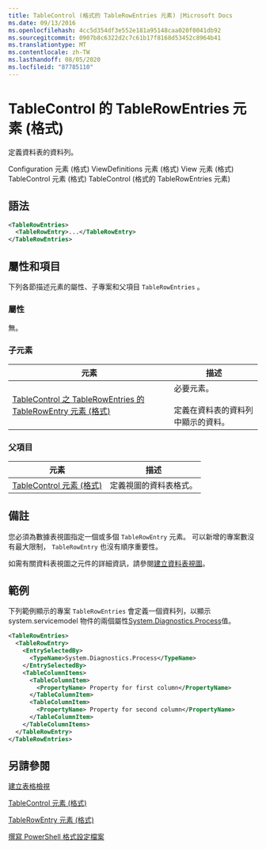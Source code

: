 ```yaml
---
title: TableControl (格式的 TableRowEntries 元素) |Microsoft Docs
ms.date: 09/13/2016
ms.openlocfilehash: 4cc5d354df3e552e181a95148caa020f0041db92
ms.sourcegitcommit: 0907b8c6322d2c7c61b17f8168d53452c8964b41
ms.translationtype: MT
ms.contentlocale: zh-TW
ms.lasthandoff: 08/05/2020
ms.locfileid: "87785110"
---
```

# <a name="tablerowentries-element-for-tablecontrol-format"></a>TableControl 的 TableRowEntries 元素 (格式)

定義資料表的資料列。

Configuration 元素 (格式) ViewDefinitions 元素 (格式) View 元素 (格式) TableControl 元素 (格式) TableControl (格式的 TableRowEntries 元素) 

## <a name="syntax"></a>語法

```xml
<TableRowEntries>
  <TableRowEntry>...</TableRowEntry>
</TableRowEntries>
```

## <a name="attributes-and-elements"></a>屬性和項目

下列各節描述元素的屬性、子專案和父項目 `TableRowEntries` 。

### <a name="attributes"></a>屬性

無。

### <a name="child-elements"></a>子元素

|元素|描述|
|-------------|-----------------|
|[TableControl 之 TableRowEntries 的 TableRowEntry 元素 (格式)](./tablerowentry-element-for-tablerowentries-for-tablecontrol-format.md)|必要元素。<br /><br /> 定義在資料表的資料列中顯示的資料。|

### <a name="parent-elements"></a>父項目

|元素|描述|
|-------------|-----------------|
|[TableControl 元素 (格式)](./tablecontrol-element-format.md)|定義視圖的資料表格式。|

## <a name="remarks"></a>備註

您必須為數據表視圖指定一個或多個 `TableRowEntry` 元素。 可以新增的專案數沒有最大限制， `TableRowEntry` 也沒有順序重要性。

如需有關資料表視圖之元件的詳細資訊，請參閱[建立資料表視圖](./creating-a-table-view.md)。

## <a name="example"></a>範例

下列範例顯示的專案 `TableRowEntries` 會定義一個資料列，以顯示 system.servicemodel 物件的兩個屬性[System.Diagnostics.Process](/dotnet/api/System.Diagnostics.Process)值。

```xml
<TableRowEntries>
  <TableRowEntry>
    <EntrySelectedBy>
      <TypeName>System.Diagnostics.Process</TypeName>
    </EntrySelectedBy>
    <TableColumnItems>
      <TableColumnItem>
        <PropertyName> Property for first column</PropertyName>
      </TableColumnItem>
      <TableColumnItem>
        <PropertyName> Property for second column</PropertyName>
      </TableColumnItem>
    </TableColumnItems>
  </TableRowEntry>
</TableRowEntries>

```

## <a name="see-also"></a>另請參閱

[建立表格檢視](./creating-a-table-view.md)

[TableControl 元素 (格式)](./tablecontrol-element-format.md)

[TableRowEntry 元素 (格式) ](./tablerowentry-element-for-tablerowentries-for-tablecontrol-format.md)

[撰寫 PowerShell 格式設定檔案](./writing-a-powershell-formatting-file.md)
